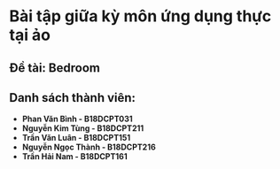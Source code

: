 # Bài tập giữa kỳ môn ứng dụng thực tại ảo
## Đề tài: Bedroom

## Danh sách thành viên:
- **Phan Văn Bình - B18DCPT031**
- **Nguyễn Kim Tùng - B18DCPT211**
- **Trần Văn Luân - B18DCPT151**
- **Nguyễn Ngọc Thành - B18DCPT216**
- **Trần Hải Nam - B18DCPT161**
